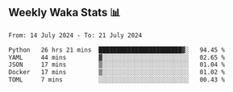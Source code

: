 ## Weekly Waka Stats 📊
<!--START_SECTION:waka-->

```txt
From: 14 July 2024 - To: 21 July 2024

Python   26 hrs 21 mins  ███████████████████████▓░   94.45 %
YAML     44 mins         ▓░░░░░░░░░░░░░░░░░░░░░░░░   02.65 %
JSON     17 mins         ▒░░░░░░░░░░░░░░░░░░░░░░░░   01.04 %
Docker   17 mins         ▒░░░░░░░░░░░░░░░░░░░░░░░░   01.02 %
TOML     7 mins          ░░░░░░░░░░░░░░░░░░░░░░░░░   00.43 %
```

<!--END_SECTION:waka-->

<!--

Here are some ideas to get you started:

- 🔭 I’m currently working on (way to add branches committed on)
- 🌱 I’m currently learning Web Frameworks and Machine Learning! (Lisp, JS (react & angular), Python, and __)
- 💬 Ask me about ...
- 📫 How to reach me: 
- 😄 Pronouns: He/Him/His
- ⚡ Fun fact: ...

that-recsys-lab
-->

